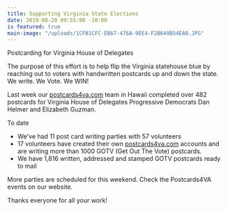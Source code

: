 ```yaml
---
title: Supporting Virginia State Elections
date: 2019-08-20 09:55:00 -10:00
is featured: true
main-image: "/uploads/1CFB1CFC-EB67-476A-9EE4-F2B649B54EA0.JPG"
---
```


Postcarding for Virginia House of Delegates

The purpose of this effort is to help flip the Virginia statehouse blue by reaching out to voters with handwritten postcards up and down the state. We write. We Vote. We WIN!

Last week our [postcards4va.com](http://postcards4va.com) team in Hawaii completed over 482 postcards for Virginia House of Delegates Progressive Democrats Dan Helmer and Elizabeth Guzman.

To date
* We've had 11 post card writing parties with 57 volunteers 
* 17 volunteers have created their own [postcards4va.com](http://postcards4va.com) accounts and are writing more than 1000 GOTV (Get Out The Vote) postcards.
* We have 1,816 written, addressed and stamped GOTV postcards ready to mail 

More parties are scheduled for this weekend. Check the Postcards4VA events on our website. 

Thanks everyone for all your work! 
